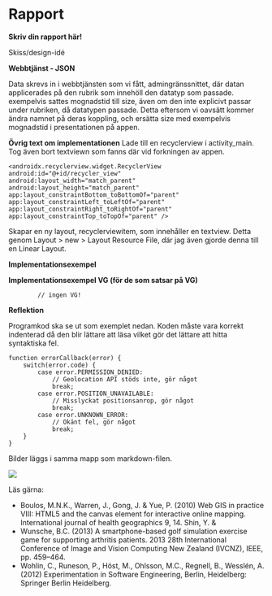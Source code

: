 
# Rapport

**Skriv din rapport här!**

Skiss/design-idé



**Webbtjänst - JSON**

Data skrevs in i webbtjänsten som vi fått, admingränssnittet, där datan applicerades på den 
rubrik som innehöll den datatyp som passade. exempelvis sattes mognadstid till size, även om den
inte explicivt passar under rubriken, då datatypen passade. Detta eftersom vi oavsätt kommer ändra 
namnet på deras koppling, och ersätta size med exempelvis mognadstid i presentationen på appen.

**Övrig text om implementationen**
Lade till en recyclerview i activity_main. Tog även bort textviewn som fanns där vid forkningen 
av appen.
```
<androidx.recyclerview.widget.RecyclerView
android:id="@+id/recycler_view"
android:layout_width="match_parent"
android:layout_height="match_parent"
app:layout_constraintBottom_toBottomOf="parent"
app:layout_constraintLeft_toLeftOf="parent"
app:layout_constraintRight_toRightOf="parent"
app:layout_constraintTop_toTopOf="parent" />
```
Skapar en ny layout, recyclerviewitem, som innehåller en textview. Detta genom Layout > new > Layout
Resource File, där jag även gjorde denna till en Linear Layout.


**Implementationsexempel**



**Implementationsexempel VG (för de som satsar på VG)**

            // ingen VG!


**Reflektion**








Programkod ska se ut som exemplet nedan. Koden måste vara korrekt indenterad då den blir lättare att läsa vilket gör det lättare att hitta syntaktiska fel.

```
function errorCallback(error) {
    switch(error.code) {
        case error.PERMISSION_DENIED:
            // Geolocation API stöds inte, gör något
            break;
        case error.POSITION_UNAVAILABLE:
            // Misslyckat positionsanrop, gör något
            break;
        case error.UNKNOWN_ERROR:
            // Okänt fel, gör något
            break;
    }
}
```

Bilder läggs i samma mapp som markdown-filen.

![](android.png)

Läs gärna:

- Boulos, M.N.K., Warren, J., Gong, J. & Yue, P. (2010) Web GIS in practice VIII: HTML5 and the canvas element for interactive online mapping. International journal of health geographics 9, 14. Shin, Y. &
- Wunsche, B.C. (2013) A smartphone-based golf simulation exercise game for supporting arthritis patients. 2013 28th International Conference of Image and Vision Computing New Zealand (IVCNZ), IEEE, pp. 459–464.
- Wohlin, C., Runeson, P., Höst, M., Ohlsson, M.C., Regnell, B., Wesslén, A. (2012) Experimentation in Software Engineering, Berlin, Heidelberg: Springer Berlin Heidelberg.
